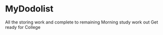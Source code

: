 # MyDodolist
All the storing work and complete to remaining 
Morning study 
work out
Get ready for College 
